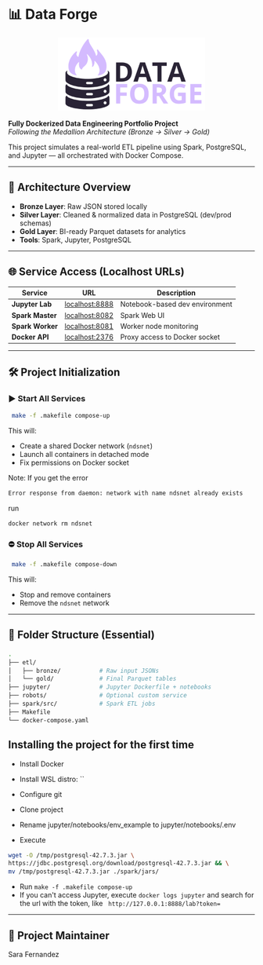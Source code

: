 # 📊 Data Forge

<p align="center">
  <img src="img/DataForge.png" alt="Data Forge" width="300">
  <br>
</p>

**Fully Dockerized Data Engineering Portfolio Project**  
*Following the Medallion Architecture (Bronze → Silver → Gold)*

This project simulates a real-world ETL pipeline using Spark, PostgreSQL, and Jupyter — all orchestrated with Docker Compose.

---

## 🧱 Architecture Overview

- **Bronze Layer**: Raw JSON stored locally
- **Silver Layer**: Cleaned & normalized data in PostgreSQL (dev/prod schemas)
- **Gold Layer**: BI-ready Parquet datasets for analytics
- **Tools**: Spark, Jupyter, PostgreSQL

---

## 🌐 Service Access (Localhost URLs)

| Service          | URL                             | Description                     |
|------------------|----------------------------------|---------------------------------|
| **Jupyter Lab**  | [localhost:8888](http://localhost:8888) | Notebook-based dev environment |
| **Spark Master** | [localhost:8082](http://localhost:8082) | Spark Web UI                   |
| **Spark Worker** | [localhost:8081](http://localhost:8081) | Worker node monitoring         |
| **Docker API**   | [localhost:2376](http://localhost:2376) | Proxy access to Docker socket  |

---

## 🛠️ Project Initialization

### ▶️ Start All Services

```bash
 make -f .makefile compose-up
```

This will:

* Create a shared Docker network (`ndsnet`)
* Launch all containers in detached mode
* Fix permissions on Docker socket

Note: If you get the error 
```bash
Error response from daemon: network with name ndsnet already exists
```

run
```bash
docker network rm ndsnet
```

### ⛔ Stop All Services

```bash
 make -f .makefile compose-down
```

This will:

* Stop and remove containers
* Remove the `ndsnet` network

---

## 📁 Folder Structure (Essential)

```bash
.
├── etl/
│   ├── bronze/           # Raw input JSONs
│   └── gold/             # Final Parquet tables
├── jupyter/              # Jupyter Dockerfile + notebooks
├── robots/               # Optional custom service
├── spark/src/            # Spark ETL jobs
├── Makefile
└── docker-compose.yaml
```

## Installing the project for the first time
- Install Docker
- Install WSL distro: ``
- Configure git 
- Clone project

- Rename jupyter/notebooks/env_example to jupyter/notebooks/.env
- Execute
```bash
wget -O /tmp/postgresql-42.7.3.jar \
https://jdbc.postgresql.org/download/postgresql-42.7.3.jar && \
mv /tmp/postgresql-42.7.3.jar ./spark/jars/
```
- Run `make -f .makefile compose-up`
- If you can't access Jupyter, execute `docker logs jupyter` and search for the url with the token, like ` http://127.0.0.1:8888/lab?token=`

---

## 📄 Project Maintainer
Sara Fernandez 